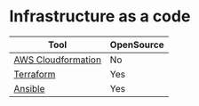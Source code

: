 
# Infrastructure as a code

| Tool                                                                              | OpenSource |
|-----------------------------------------------------------------------------------|------------|
| [AWS Cloudformation](../2_AWSComponents/9_InfrastructureAsCode/AWSCloudFormation) | No         |
| [Terraform](https://www.terraform.io/)                                            | Yes        |
| [Ansible](https://www.ansible.com/)                                               | Yes        |